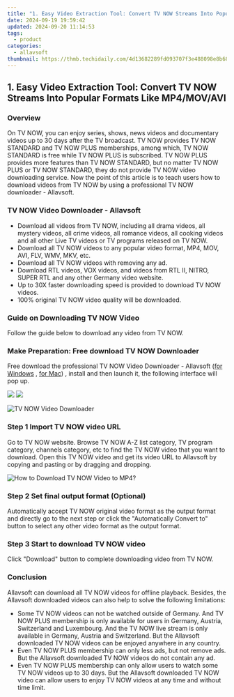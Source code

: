 ```yaml
---
title: "1. Easy Video Extraction Tool: Convert TV NOW Streams Into Popular Formats Like MP4/MOV/AVI"
date: 2024-09-19 19:59:42
updated: 2024-09-20 11:14:53
tags:
  - product
categories:
  - allavsoft
thumbnail: https://thmb.techidaily.com/4d13682289fd093707f3e488098e8b68b405e6325695bb2b5c751424b8cb1104.jpeg
---
```


## 1. Easy Video Extraction Tool: Convert TV NOW Streams Into Popular Formats Like MP4/MOV/AVI

### Overview

On TV NOW, you can enjoy series, shows, news videos and documentary videos up to 30 days after the TV broadcast. TV NOW provides TV NOW STANDARD and TV NOW PLUS memberships, among which, TV NOW STANDARD is free while TV NOW PLUS is subscribed. TV NOW PLUS provides more features than TV NOW STANDARD, but no matter TV NOW PLUS or TV NOW STANDARD, they do not provide TV NOW video downloading service. Now the point of this article is to teach users how to download videos from TV NOW by using a professional TV NOW downloader - Allavsoft.

### TV NOW Video Downloader - Allavsoft

* Download all videos from TV NOW, including all drama videos, all mystery videos, all crime videos, all romance videos, all cooking videos and all other Live TV videos or TV programs released on TV NOW.
* Download all TV NOW videos to any popular video format, MP4, MOV, AVI, FLV, WMV, MKV, etc.
* Download all TV NOW videos with removing any ad.
* Download RTL videos, VOX videos, and videos from RTL II, NITRO, SUPER RTL and any other Germany video website.
* Up to 30X faster downloading speed is provided to download TV NOW videos.
* 100% original TV NOW video quality will be downloaded.

### Guide on Downloading TV NOW Video

Follow the guide below to download any video from TV NOW.

### Make Preparation: Free download TV NOW Downloader

Free download the professional TV NOW Video Downloader - Allavsoft ([for Windows](https://tools.techidaily.com/allavsoft/products/) , [for Mac](https://tools.techidaily.com/allavsoft/products/)) , install and then launch it, the following interface will pop up.

[![](https://www.allavsoft.com/how-to/../images/how-to/free-download-win.jpg)](https://tools.techidaily.com/allavsoft/products/) [![](https://www.allavsoft.com/how-to/../images/how-to/free-download-mac.jpg)](https://tools.techidaily.com/allavsoft/products/)

![TV NOW Video Downloader](https://www.allavsoft.com/how-to/../images/allavsoft/screen-shot-600.jpg)

### Step 1 Import TV NOW video URL

Go to TV NOW website. Browse TV NOW A-Z list category, TV program category, channels category, etc to find the TV NOW video that you want to download. Open this TV NOW video and get its video URL to Allavsoft by copying and pasting or by dragging and dropping.

![How to Download TV NOW Video to MP4?](https://www.allavsoft.com/how-to/../images/how-to/download-rtmp-video/download-rtmp-video.jpg)

### Step 2 Set final output format (Optional)

Automatically accept TV NOW original video format as the output format and directly go to the next step or click the "Automatically Convert to" button to select any other video format as the output format.

### Step 3 Start to download TV NOW video

Click "Download" button to complete downloading video from TV NOW.

### Conclusion

Allavsoft can download all TV NOW videos for offline playback. Besides, the Allavsoft downloaded videos can also help to solve the following limitations:

* Some TV NOW videos can not be watched outside of Germany. And TV NOW PLUS membership is only available for users in Germany, Austria, Switzerland and Luxembourg. And the TV NOW live stream is only available in Germany, Austria and Switzerland. But the Allavsoft downloaded TV NOW videos can be enjoyed anywhere in any country.
* Even TV NOW PLUS membership can only less ads, but not remove ads. But the Allavsoft downloaded TV NOW videos do not contain any ad.
* Even TV NOW PLUS membership can only allow users to watch some TV NOW videos up to 30 days. But the Allavsoft downloaded TV NOW video can allow users to enjoy TV NOW videos at any time and without time limit.

<ins class="adsbygoogle"
     style="display:block"
     data-ad-format="autorelaxed"
     data-ad-client="ca-pub-7571918770474297"
     data-ad-slot="1223367746"></ins>



<ins class="adsbygoogle"
     style="display:block"
     data-ad-client="ca-pub-7571918770474297"
     data-ad-slot="8358498916"
     data-ad-format="auto"
     data-full-width-responsive="true"></ins>
